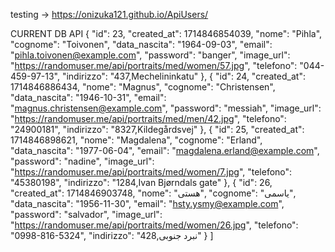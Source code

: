 testing -> https://onizuka121.github.io/ApiUsers/


CURRENT DB API
{
    "id": 23,
    "created_at": 1714846854039,
    "nome": "Pihla",
    "cognome": "Toivonen",
    "data_nascita": "1964-09-03",
    "email": "pihla.toivonen@example.com",
    "password": "banger",
    "image_url": "https://randomuser.me/api/portraits/med/women/57.jpg",
    "telefono": "044-459-97-13",
    "indirizzo": "437,Mechelininkatu"
  },
  {
    "id": 24,
    "created_at": 1714846886434,
    "nome": "Magnus",
    "cognome": "Christensen",
    "data_nascita": "1946-10-31",
    "email": "magnus.christensen@example.com",
    "password": "messiah",
    "image_url": "https://randomuser.me/api/portraits/med/men/42.jpg",
    "telefono": "24900181",
    "indirizzo": "8327,Kildegårdsvej"
  },
  {
    "id": 25,
    "created_at": 1714846898621,
    "nome": "Magdalena",
    "cognome": "Erland",
    "data_nascita": "1977-06-04",
    "email": "magdalena.erland@example.com",
    "password": "nadine",
    "image_url": "https://randomuser.me/api/portraits/med/women/7.jpg",
    "telefono": "45380198",
    "indirizzo": "1284,Ivan Bjørndals gate"
  },
  {
    "id": 26,
    "created_at": 1714846903748,
    "nome": "هستی",
    "cognome": "یاسمی",
    "data_nascita": "1956-11-30",
    "email": "hsty.ysmy@example.com",
    "password": "salvador",
    "image_url": "https://randomuser.me/api/portraits/med/women/26.jpg",
    "telefono": "0998-816-5324",
    "indirizzo": "428,نبرد جنوبی"
  }
]
